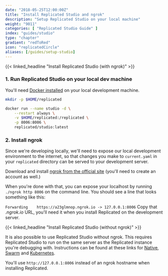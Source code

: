 ```yaml
---
date: "2018-05-25T12:00:00Z"
title: "Install Replicated Studio and ngrok"
description: "Setup Replicated Studio on your local machine"
weight: "9011"
categories: [ "Replicated Studio Guide" ]
index: "guides/studio"
type: "chapter"
gradient: "redToRed"
icon: "replicatedCircle"
aliases: [/guides/setup-studio]
---
```


{{< linked_headline "Install Replicated Studio (with ngrok)" >}}

### 1. Run Replicated Studio on your local dev machine
You'll need [Docker installed](https://www.docker.com/community-edition) on your local development machine.

```bash
mkdir -p $HOME/replicated

docker run --name studio -d \
    --restart always \
    -v $HOME/replicated:/replicated \
    -p 8006:8006 \
    replicated/studio:latest
```

### 2. Install ngrok

Since we're developing locally, we'll need to expose our local development environment to the internet, so that changes you make to `current.yaml` in your `replicated` directory can be served to your development server.

Download and install [ngrok from the official site](https://ngrok.com/download) (you'll need to create an account as well.)

When you're done with that, you can expose your localhost by running `./ngrok http 8006` on the command line. You should see a line that looks something like this:

`Forwarding    https://a23glmnop.ngrok.io -> 127.0.0.1:8006`
Copy that *.ngrok.io* URL, you'll need it when you install Replicated on the development server.

{{< linked_headline "Install Replicated Studio (without ngrok)" >}}

It is also possible to use Replicated Studio without ngrok. This requires Replicated Studio to run on the same server as the Replicated instance you're debugging with. Instructions can be found at these links for [Native](https://help.replicated.com/community/t/iterating-on-yaml-with-studio-without-ngrok/150/2), [Swarm](https://help.replicated.com/community/t/using-studio-without-ngrok-docker-swarm/149/2) and [Kubernetes](https://help.replicated.com/community/t/using-studio-without-ngrok-kubernetes/148/2).

You'll use `http://127.0.0.1:8006` instead of an ngrok hostname when installing Replicated.
